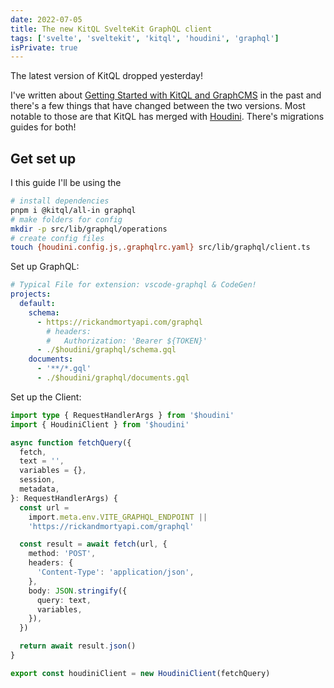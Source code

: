 ```yaml
---
date: 2022-07-05
title: The new KitQL SvelteKit GraphQL client
tags: ['svelte', 'sveltekit', 'kitql', 'houdini', 'graphql']
isPrivate: true
---
```


The latest version of KitQL dropped yesterday!

I've written about [Getting Started with KitQL and GraphCMS] in the
past and there's a few things that have changed between the two
versions. Most notable to those are that KitQL has merged with
[Houdini]. There's migrations guides for both!

## Get set up

I this guide I'll be using the

```bash
# install dependencies
pnpm i @kitql/all-in graphql
# make folders for config
mkdir -p src/lib/graphql/operations
# create config files
touch {houdini.config.js,.graphqlrc.yaml} src/lib/graphql/client.ts
```

Set up GraphQL:

```yaml
# Typical File for extension: vscode-graphql & CodeGen!
projects:
  default:
    schema:
      - https://rickandmortyapi.com/graphql
        # headers:
        #   Authorization: 'Bearer ${TOKEN}'
      - ./$houdini/graphql/schema.gql
    documents:
      - '**/*.gql'
      - ./$houdini/graphql/documents.gql
```

Set up the Client:

```ts
import type { RequestHandlerArgs } from '$houdini'
import { HoudiniClient } from '$houdini'

async function fetchQuery({
  fetch,
  text = '',
  variables = {},
  session,
  metadata,
}: RequestHandlerArgs) {
  const url =
    import.meta.env.VITE_GRAPHQL_ENDPOINT ||
    'https://rickandmortyapi.com/graphql'

  const result = await fetch(url, {
    method: 'POST',
    headers: {
      'Content-Type': 'application/json',
    },
    body: JSON.stringify({
      query: text,
      variables,
    }),
  })

  return await result.json()
}

export const houdiniClient = new HoudiniClient(fetchQuery)
```

<!-- Links -->

[getting started with kitql and graphcms]: https://scottspence.com/posts/getting-started-with-kitql-and-graphcms
[houdini]: https://www.houdinigraphql.com/
